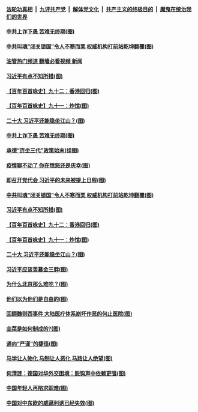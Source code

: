 ####  [法轮功真相](../../../../basic/blob/master/README.md?t=08311501) &nbsp;|&nbsp; [九评共产党](../../../../9ping.md/blob/master/README.md?t=08311501) &nbsp;|&nbsp; [解体党文化](../../../../jtdwh.md/blob/master/README.md?t=08311501)  &nbsp;|&nbsp; [共产主义的终极目的](../../../../gczydzjmd.md/blob/master/README.md?t=08311501) &nbsp;|&nbsp; [魔鬼在统治我们的世界](../../../../mgztzwmdsj.md/blob/master/README.md?t=08311501) 

#### [中共上诈下愚 苦难无终期(图)](../pages/p4/1015567.md?t=08311501) 

#### [中共叫魂“闭关锁国”令人不寒而栗 权威机构打前站乾坤翻覆(图)](../pages/p4/1015555.md?t=08311501) 

#### [油管热门频道 翻墙必看视频 新闻](http://45.76.130.85:81/youtube.html?08311501)

#### [习近平有点不知所措(图)](../pages/p4/1015559.md?t=08311501) 

#### [【百年百首咏史】九十二：香港回归(图)](../pages/p4/1015556.md?t=08311501) 

#### [【百年百首咏史】九十一：炸馆(图)](../pages/p4/1015508.md?t=08311501) 

#### [二十大 习近平还能稳坐江山？(图)](../pages/p4/1015483.md?t=08311501) 

#### [中共上诈下愚 苦难无终期(图)](../pages/p4/1015567.md?t=08311501) 

#### [承德“连坐三代”政策始末(组图)](../pages/p4/1015569.md?t=08311501) 

#### [疫情聊不动了 你在愤怒还是庆幸(图)](../pages/p4/1015560.md?t=08311501) 

#### [即召开党代会 习近平的未来被提上日程(图)](../pages/p4/1015566.md?t=08311501) 

#### [中共叫魂“闭关锁国”令人不寒而栗 权威机构打前站乾坤翻覆(图)](../pages/p4/1015555.md?t=08311501) 

#### [习近平有点不知所措(图)](../pages/p4/1015559.md?t=08311501) 

#### [【百年百首咏史】九十二：香港回归(图)](../pages/p4/1015556.md?t=08311501) 


#### [【百年百首咏史】九十一：炸馆(图)](../pages/p4/1015508.md?t=08311501) 

#### [二十大 习近平还能稳坐江山？(图)](../pages/p4/1015483.md?t=08311501) 

#### [习近平应该羡慕金三胖(图)](../pages/p4/1015476.md?t=08311501) 

#### [为什么北京那么难吃？(图)](../pages/p4/1015485.md?t=08311501) 

#### [他们以为他们是自由的(图)](../pages/p4/1015484.md?t=08311501) 

#### [回顾魏则西事件 大陆医疗体系崩坏作恶的何止医院(图)](../pages/p4/1015480.md?t=08311501) 

#### [韭菜是如何制成的?(图)](../pages/p4/1015477.md?t=08311501) 

#### [通向“严谨”的捷径(图)](../pages/p4/1015408.md?t=08311501) 

#### [马学让人物化 马制让人恶化 马路让人绝望(图)](../pages/p4/1015409.md?t=08311501) 

#### [何清涟：德国对华外交困境：脱钩声中依赖更强(图)](../pages/p4/1015406.md?t=08311501) 

#### [中国年轻人再陷求职难(图)](../pages/p4/1015405.md?t=08311501) 

#### [中国对中东欧的威逼利诱已经失效(图)](../pages/p4/1015404.md?t=08311501) 

<img src='http://gfw-breaker.win/goodnews/indexes/p4.md' width='0px' height='0px'/>
